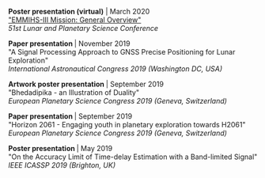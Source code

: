   <p>
    <b> Poster presentation (virtual)</b> | March 2020
    <br> <a href="https://youtu.be/m7fF8top4dM">
      "EMMIHS-III Mission: General Overview"
    </a>
    <br> <i> 51st Lunar and Planetary Science Conference </i>
  </p>

  <p>
    <b> Paper presentation </b> | November 2019
    <br> "A Signal Processing Approach to GNSS Precise Positioning for Lunar Exploration"
    <br> <i> International Astronautical Congress 2019 (Washington DC, USA) </i>
  </p>

  <p>
    <b> Artwork poster presentation </b> | September 2019
    <br> "Bhedadipika - an Illustration of Duality"
    <br> <i> European Planetary Science Congress 2019 (Geneva, Switzerland) </i>
  </p>

  <p>
    <b> Paper presentation </b> | September 2019
    <br> "Horizon 2061 - Engaging youth in planetary exploration towards H2061"
    <br> <i> European Planetary Science Congress 2019 (Geneva, Switzerland) </i>
  </p>

  <p>
    <b> Poster presentation </b> | May 2019
    <br> "On the Accuracy Limit of Time-delay Estimation with a Band-limited Signal"
    <br> <i> IEEE ICASSP 2019 (Brighton, UK) </i>
  </p>
